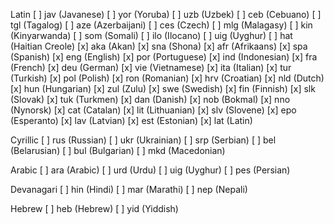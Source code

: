 Latin
[ ] jav (Javanese)
[ ] yor (Yoruba)
[ ] uzb (Uzbek)
[ ] ceb (Cebuano)
[ ] tgl (Tagalog)
[ ] aze (Azerbaijani)
[ ] ces (Czech)
[ ] mlg (Malagasy)
[ ] kin (Kinyarwanda)
[ ] som (Somali)
[ ] ilo (Ilocano)
[ ] uig (Uyghur)
[ ] hat (Haitian Creole)
[x] aka (Akan)
[x] sna (Shona)
[x] afr (Afrikaans)
[x] spa (Spanish)
[x] eng (English)
[x] por (Portuguese)
[x] ind (Indonesian)
[x] fra (French)
[x] deu (German)
[x] vie (Vietnamese)
[x] ita (Italian)
[x] tur (Turkish)
[x] pol (Polish)
[x] ron (Romanian)
[x] hrv (Croatian)
[x] nld (Dutch)
[x] hun (Hungarian)
[x] zul (Zulu)
[x] swe (Swedish)
[x] fin (Finnish)
[x] slk (Slovak)
[x] tuk (Turkmen)
[x] dan (Danish)
[x] nob (Bokmal)
[x] nno (Nynorsk)
[x] cat (Catalan)
[x] lit (Lithuanian)
[x] slv (Slovene)
[x] epo (Esperanto)
[x] lav (Latvian)
[x] est (Estonian)
[x] lat (Latin)

Cyrillic
[ ] rus (Russian)
[ ] ukr (Ukrainian)
[ ] srp (Serbian)
[ ] bel (Belarusian)
[ ] bul (Bulgarian)
[ ] mkd (Macedonian)

Arabic
[ ] ara (Arabic)
[ ] urd (Urdu)
[ ] uig (Uyghur)
[ ] pes (Persian)

Devanagari
[ ] hin (Hindi)
[ ] mar (Marathi)
[ ] nep (Nepali)

Hebrew
[ ] heb (Hebrew)
[ ] yid (Yiddish)
